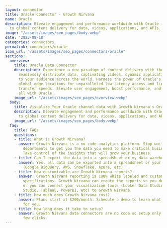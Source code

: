 ```yaml
---
layout: connector
title: Oracle Connector - Growth Nirvana
name: Oracle
description: Elevate engagement and performance worldwide with Oracle – your gateway
  to global content delivery for data, videos, applications, and APIs.
image: "/assets/images/seo_pages/body.webp"
date: '2023-08-18'
categories: connectors
permalink: connectors/oracle
icon_url: "/assets/images/seo_pages/connectors/oracle"
sections:
  overview:
    title: Oracle Data Connector
    description: Experience a new paradigm of content delivery with the Oracle connector.
      Seamlessly distribute data, captivating videos, dynamic applications, and APIs
      to your audience across the world. Harness the power of Oracle's cutting-edge
      global edge locations for unparalleled low-latency access and lightning-fast
      transfer speeds. Elevate user engagement, boost performance, and ensure security,
      all with Oracle.
    image_url: "/assets/images/seo_pages/overview.webp"
  body:
    title: Visualize Your Oracle channel data with Growth Nirvana's Oracle Connector
    description: Elevate engagement and performance worldwide with Oracle – your gateway
      to global content delivery for data, videos, applications, and APIs.
    image_url: "/assets/images/seo_pages/body.webp"
  faq:
    title: FAQs
    questions:
    - title: What is Growth Nirvana?
      answer: Growth Nirvana is a no code analytics platform. Stop waiting for other
        departments to get you the data you need to make critical business decisions.
        Take control of the insights that will grow your business.
    - title: Can I export the data into a spreadsheet or my data warehouse?
      answer: Yes, all data can be exported into a spreadsheet or your data warehouse
        (Google BigQuery, AWS, Snowflake, Azure, etc)
    - title: How customizable are Growth Nirvana reports?
      answer: Growth Nirvana reporting is 100% white labeled and customized to your
        specifications. Growth Nirvana can create the reports so you don’t have to
        or you can connect your visualization tools (Looker Data Studio/Google Data
        Studio, Tableau, PowerBI, etc) to Growth Nirvana.
    - title: How much does Growth Nirvana cost?
      answer: Plans start at $200/month. Schedule a demo to learn what plan is best
        for you.
    - title: How long does it take to setup?
      answer: Growth Nirvana data connectors are no code so setup only requires a
        few clicks.
---
```

